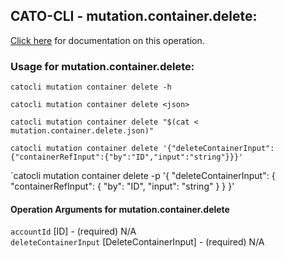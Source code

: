 
## CATO-CLI - mutation.container.delete:
[Click here](https://api.catonetworks.com/documentation/#mutation-mutation.container.delete) for documentation on this operation.

### Usage for mutation.container.delete:

`catocli mutation container delete -h`

`catocli mutation container delete <json>`

`catocli mutation container delete "$(cat < mutation.container.delete.json)"`

`catocli mutation container delete '{"deleteContainerInput":{"containerRefInput":{"by":"ID","input":"string"}}}'`

`catocli mutation container delete -p '{
    "deleteContainerInput": {
        "containerRefInput": {
            "by": "ID",
            "input": "string"
        }
    }
}'


#### Operation Arguments for mutation.container.delete ####

`accountId` [ID] - (required) N/A    
`deleteContainerInput` [DeleteContainerInput] - (required) N/A    
